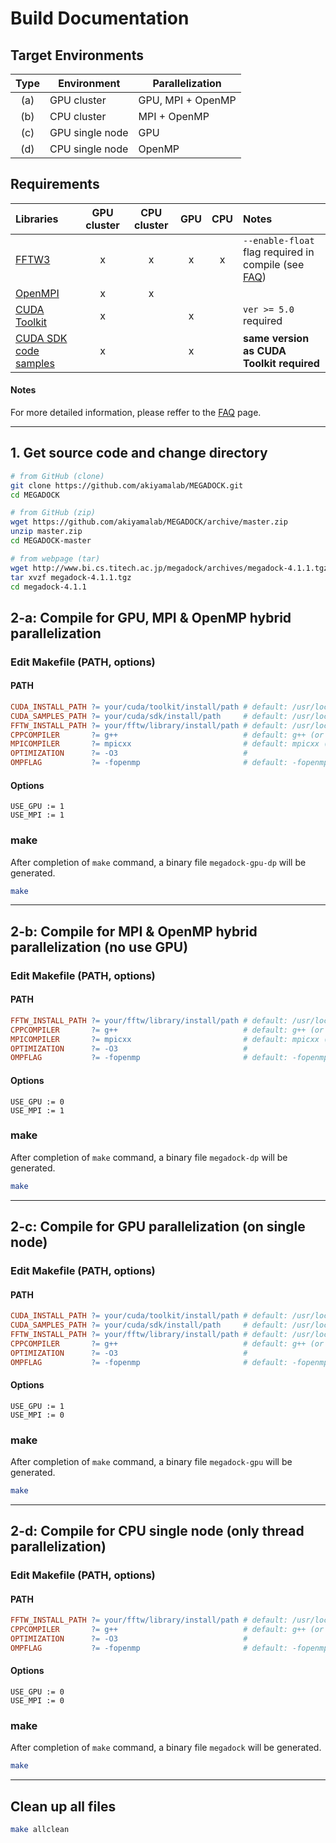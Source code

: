 # Build Documentation

## Target Environments
| Type | Environment     | Parallelization   |
|:----:|-----------------|-------------------|
|  (a) | GPU cluster     | GPU, MPI + OpenMP |
|  (b) | CPU cluster     | MPI + OpenMP      |
|  (c) | GPU single node | GPU               |
|  (d) | CPU single node | OpenMP            |

## Requirements
| Libraries                                                       | GPU cluster | CPU cluster | GPU | CPU | Notes |
|:----------------------------------------------------------------|:-----------:|:-----------:|:---:|:---:|:------|
| [FFTW3](http://www.fftw.org)                                    | x           | x           | x   | x   | `--enable-float` flag required in compile (see [FAQ](http://www.bi.cs.titech.ac.jp/megadock/faq.html))|
| [OpenMPI](http://www.open-mpi.org)                              | x           | x           |     |     |       |
| [CUDA Toolkit](https://developer.nvidia.com/cuda-zone)          | x           |             | x   |     | `ver >= 5.0` required |
| [CUDA SDK code samples](https://developer.nvidia.com/cuda-zone) | x           |             | x   |     | **same version as CUDA Toolkit required** |

#### Notes
For more detailed information, please reffer to the [FAQ](http://www.bi.cs.titech.ac.jp/megadock/faq.html) page.

--------------------------------------------------------


## 1. Get source code and change directory
```sh
# from GitHub (clone)
git clone https://github.com/akiyamalab/MEGADOCK.git
cd MEGADOCK

# from GitHub (zip)
wget https://github.com/akiyamalab/MEGADOCK/archive/master.zip
unzip master.zip
cd MEGADOCK-master

# from webpage (tar)
wget http://www.bi.cs.titech.ac.jp/megadock/archives/megadock-4.1.1.tgz
tar xvzf megadock-4.1.1.tgz
cd megadock-4.1.1
```


## 2-a: Compile for GPU, MPI & OpenMP hybrid parallelization

### Edit Makefile (PATH, options)

#### PATH
```Makefile
CUDA_INSTALL_PATH ?= your/cuda/toolkit/install/path # default: /usr/local/cuda
CUDA_SAMPLES_PATH ?= your/cuda/sdk/install/path     # default: /usr/local/cuda/samples
FFTW_INSTALL_PATH ?= your/fftw/library/install/path # default: /usr/local
CPPCOMPILER       ?= g++                            # default: g++ (or icpc, others)
MPICOMPILER       ?= mpicxx                         # default: mpicxx (or others)
OPTIMIZATION      ?= -O3                            # 
OMPFLAG           ?= -fopenmp                       # default: -fopenmp (g++), or -openmp, -qopenmp (intel)
```
#### Options
```
USE_GPU := 1
USE_MPI := 1
```

### make
After completion of `make` command, a binary file `megadock-gpu-dp` will be generated.
```sh
make
```

--------------------------------------------------------

## 2-b: Compile for MPI & OpenMP hybrid parallelization (no use GPU)

### Edit Makefile (PATH, options)

#### PATH
```Makefile
FFTW_INSTALL_PATH ?= your/fftw/library/install/path # default: /usr/local
CPPCOMPILER       ?= g++                            # default: g++ (or icpc, others)
MPICOMPILER       ?= mpicxx                         # default: mpicxx (or others)
OPTIMIZATION      ?= -O3                            # 
OMPFLAG           ?= -fopenmp                       # default: -fopenmp (g++), or -openmp, -qopenmp (intel)
```
#### Options
```
USE_GPU := 0
USE_MPI := 1
```

### make
After completion of `make` command, a binary file `megadock-dp` will be generated.
```sh
make
```

--------------------------------------------------------

## 2-c: Compile for GPU parallelization (on single node)

### Edit Makefile (PATH, options)

#### PATH
```Makefile
CUDA_INSTALL_PATH ?= your/cuda/toolkit/install/path # default: /usr/local/cuda
CUDA_SAMPLES_PATH ?= your/cuda/sdk/install/path     # default: /usr/local/cuda/samples
FFTW_INSTALL_PATH ?= your/fftw/library/install/path # default: /usr/local
CPPCOMPILER       ?= g++                            # default: g++ (or icpc, others)
OPTIMIZATION      ?= -O3                            # 
OMPFLAG           ?= -fopenmp                       # default: -fopenmp (g++), or -openmp, -qopenmp (intel)
```
#### Options
```
USE_GPU := 1
USE_MPI := 0
```

### make
After completion of `make` command, a binary file `megadock-gpu` will be generated.
```sh
make
```

--------------------------------------------------------

## 2-d: Compile for CPU single node (only thread parallelization)

### Edit Makefile (PATH, options)

#### PATH
```Makefile
FFTW_INSTALL_PATH ?= your/fftw/library/install/path # default: /usr/local
CPPCOMPILER       ?= g++                            # default: g++ (or icpc, others)
OPTIMIZATION      ?= -O3                            # 
OMPFLAG           ?= -fopenmp                       # default: -fopenmp (g++), or -openmp, -qopenmp (intel)
```
#### Options
```
USE_GPU := 0
USE_MPI := 0
```

### make
After completion of `make` command, a binary file `megadock` will be generated.
```sh
make
```

--------------------------------------------------------

## Clean up all files

```sh
make allclean
```


